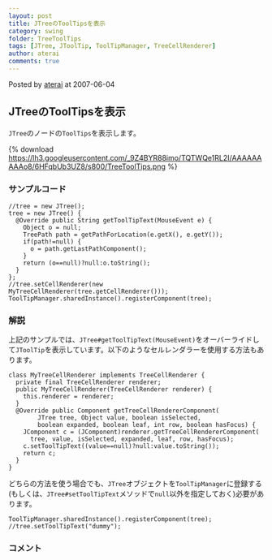 ```yaml
---
layout: post
title: JTreeのToolTipsを表示
category: swing
folder: TreeToolTips
tags: [JTree, JToolTip, ToolTipManager, TreeCellRenderer]
author: aterai
comments: true
---
```


Posted by [aterai](http://terai.xrea.jp/aterai.html) at 2007-06-04

## JTreeのToolTipsを表示
`JTree`のノードの`ToolTips`を表示します。


{% download https://lh3.googleusercontent.com/_9Z4BYR88imo/TQTWQe1RL2I/AAAAAAAAAo8/6HFqbUb3UZ8/s800/TreeToolTips.png %}

### サンプルコード
<pre class="prettyprint"><code>//tree = new JTree();
tree = new JTree() {
  @Override public String getToolTipText(MouseEvent e) {
    Object o = null;
    TreePath path = getPathForLocation(e.getX(), e.getY());
    if(path!=null) {
      o = path.getLastPathComponent();
    }
    return (o==null)?null:o.toString();
  }
};
//tree.setCellRenderer(new MyTreeCellRenderer(tree.getCellRenderer()));
ToolTipManager.sharedInstance().registerComponent(tree);
</code></pre>

### 解説
上記のサンプルでは、`JTree#getToolTipText(MouseEvent)`をオーバーライドして`JToolTip`を表示しています。以下のようなセルレンダラーを使用する方法もあります。

<pre class="prettyprint"><code>class MyTreeCellRenderer implements TreeCellRenderer {
  private final TreeCellRenderer renderer;
  public MyTreeCellRenderer(TreeCellRenderer renderer) {
    this.renderer = renderer;
  }
  @Override public Component getTreeCellRendererComponent(
        JTree tree, Object value, boolean isSelected,
        boolean expanded, boolean leaf, int row, boolean hasFocus) {
    JComponent c = (JComponent)renderer.getTreeCellRendererComponent(
      tree, value, isSelected, expanded, leaf, row, hasFocus);
    c.setToolTipText((value==null)?null:value.toString());
    return c;
  }
}
</code></pre>

どちらの方法を使う場合でも、`JTree`オブジェクトを`ToolTipManager`に登録する(もしくは、`JTree#setToolTipText`メソッドで`null`以外を指定しておく)必要があります。

<pre class="prettyprint"><code>ToolTipManager.sharedInstance().registerComponent(tree);
//tree.setToolTipText("dummy");
</code></pre>

### コメント
